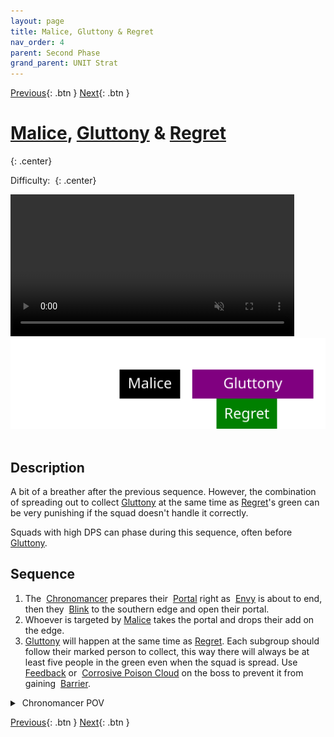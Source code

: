 ```yaml
---
layout: page
title: Malice, Gluttony & Regret
nav_order: 4
parent: Second Phase
grand_parent: UNIT Strat
---
```


[Previous](seq3.html){: .btn } [Next](seq5.html){: .btn }

# [Malice], [Gluttony] & [Regret]
{: .center}

Difficulty: <img class="inline star_full"><img class="inline star_empty"><img class="inline star_empty"><img class="inline star_empty"><img class="inline star_empty">
{: .center}

<video class="center" width="90%" controls muted>
  <source src="../../videos/phase2/seq4.mp4" type="video/mp4">
</video>

<img class="divider">

<img class="seq-img" src="../../timelines/images/phase2/seq4.svg">

<img class="divider">

## Description
A bit of a breather after the previous sequence. However, the combination of spreading out to collect [Gluttony] at the same time as [Regret]'s green can be very punishing if the squad doesn't handle it correctly.

Squads with high DPS can phase during this sequence, often before [Gluttony].

## Sequence
1. The <img class="inline chrono"> [Chronomancer] prepares their <img class="inline portal"> [Portal] right as <img class="inline empowered_add"> [Envy] is about to end, then they <img class="inline blink"> [Blink] to the southern edge and open their portal.
2. Whoever is targeted by [Malice] takes the portal and drops their add on the edge.
3. [Gluttony] will happen at the same time as [Regret]. Each subgroup should follow their marked person to collect, this way there will always be at least five people in the green even when the squad is spread. Use <img class="inline feedback"> [Feedback](https://wiki.guildwars2.com/wiki/Feedback) or <img class="inline cpc"> [Corrosive Poison Cloud](https://wiki.guildwars2.com/wiki/FeedbCorrosive_Poison_Cloudack) on the boss to prevent it from gaining <img class="inline barrier"> [Barrier](https://wiki.guildwars2.com/wiki/Barrier).

<details>
  <summary><img class="inline chrono"> Chronomancer POV</summary>
  <iframe class="youtube-video" src="https://www.youtube.com/embed/OA3tzmAsea0?si=ytuj9FtN2UTVK0Zw&start=222&end=245&mute=1 " frameborder="0" allow="accelerometer; clipboard-write; encrypted-media; gyroscope; picture-in-picture; web-share" referrerpolicy="strict-origin-when-cross-origin" allowfullscreen></iframe>
</details> 

[Previous](seq3.html){: .btn } [Next](seq5.html){: .btn }

[Regret]: ../../mechanics/aspects/regret.html
[Envy]: ../../mechanics/aspects/envy.html
[Malice]: ../../mechanics/aspects/malice.html
[Gluttony]: ../../mechanics/aspects/gluttony.html
[Chronomancer]: https://wiki.guildwars2.com/wiki/Chronomancer
[Portal]: https://wiki.guildwars2.com/wiki/Portal_Entre
[Blink]: https://wiki.guildwars2.com/wiki/Blink
